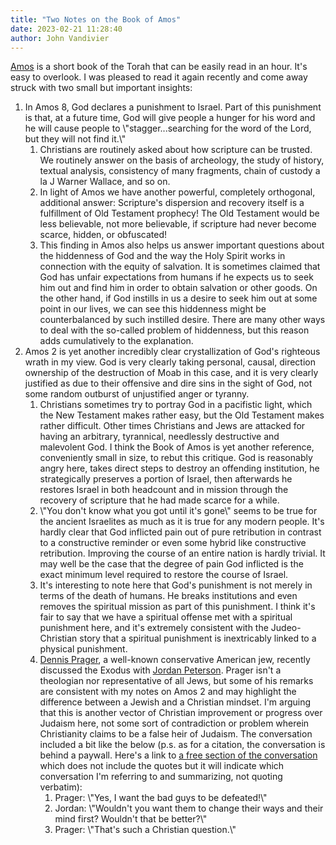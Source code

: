 ```yaml
---
title: "Two Notes on the Book of Amos"
date: 2023-02-21 11:28:40
author: John Vandivier
---
```




<!-- wp:paragraph -->
<p><a href=\"https://www.biblegateway.com/passage/?search=Amos%201&amp;version=NIV\">Amos</a> is a short book of the Torah that can be easily read in an hour. It's easy to overlook. I was pleased to read it again recently and come away struck with two small but important insights:</p>
<!-- /wp:paragraph -->

<!-- wp:list {\"ordered\":true} -->
<ol><li>In Amos 8, God declares a punishment to Israel. Part of this punishment is that, at a future time, God will give people a hunger for his word and he will cause people to \"stagger...searching for the word of the Lord, but they will not find it.\"<ol><li>Christians are routinely asked about how scripture can be trusted. We routinely answer on the basis of archeology, the study of history, textual analysis, consistency of many fragments, chain of custody a la J Warner Wallace, and so on.</li><li>In light of Amos we have another powerful, completely orthogonal, additional answer: Scripture's dispersion and recovery itself is a fulfillment of Old Testament prophecy! The Old Testament would be less believable, not more believable, if scripture had never become scarce, hidden, or obfuscated!</li><li>This finding in Amos also helps us answer important questions about the hiddenness of God and the way the Holy Spirit works in connection with the equity of salvation. It is sometimes claimed that God has unfair expectations from humans if he expects us to seek him out and find him in order to obtain salvation or other goods. On the other hand, if God instills in us a desire to seek him out at some point in our lives, we can see this hiddenness might be counterbalanced by such instilled desire. There are many other ways to deal with the so-called problem of hiddenness, but this reason adds cumulatively to the explanation.</li></ol></li><li>Amos 2 is yet another incredibly clear crystallization of God's righteous wrath in my view. God is very clearly taking personal, causal, direction ownership of the destruction of Moab in this case, and it is very clearly justified as due to their offensive and dire sins in the sight of God, not some random outburst of unjustified anger or tyranny.<ol><li>Christians sometimes try to portray God in a pacifistic light, which the New Testament makes rather easy, but the Old Testament makes rather difficult. Other times Christians and Jews are attacked for having an arbitrary, tyrannical, needlessly destructive and malevolent God. I think the Book of Amos is yet another reference, conveniently small in size, to rebut this critique. God is reasonably angry here, takes direct steps to destroy an offending institution, he strategically preserves a portion of Israel, then afterwards he restores Israel in both headcount and in mission through the recovery of scripture that he had made scarce for a while.</li><li>\"You don't know what you got until it's gone\" seems to be true for the ancient Israelites as much as it is true for any modern people. It's hardly clear that God inflicted pain out of pure retribution in contrast to a constructive reminder or even some hybrid like constructive retribution. Improving the course of an entire nation is hardly trivial. It may well be the case that the degree of pain God inflicted is the exact minimum level required to restore the course of Israel.</li><li>It's interesting to note here that God's punishment is not merely in terms of the death of humans. He breaks institutions and even removes the spiritual mission as part of this punishment. I think it's fair to say that we have a spiritual offense met with a spiritual punishment here, and it's extremely consistent with the Judeo-Christian story that a spiritual punishment is inextricably linked to a physical punishment.</li><li><a href=\"https://en.wikipedia.org/w/index.php?title=Dennis_Prager&amp;oldid=1140011779\">Dennis Prager</a>, a well-known conservative American jew, recently discussed the Exodus with <a href=\"https://en.wikipedia.org/w/index.php?title=Jordan_Peterson&amp;oldid=1140531066\">Jordan Peterson</a>. Prager isn't a theologian nor representative of all Jews, but some of his remarks are consistent with my notes on Amos 2 and may highlight the difference between a Jewish and a Christian mindset. I'm arguing that this is another vector of Christian improvement or progress over Judaism here, not some sort of contradiction or problem wherein Christianity claims to be a false heir of Judaism. The conversation included a bit like the below (p.s. as for a citation, the conversation is behind a paywall. Here's a link to <a href=\"https://www.youtube.com/watch?v=w0zLXEj-8EQ\">a free section of the conversation</a> which does not include the quotes but it will indicate which conversation I'm referring to and summarizing, not quoting verbatim):<ol><li>Prager: \"Yes, I want the bad guys to be defeated!\"</li><li>Jordan: \"Wouldn't you want them to change their ways and their mind first? Wouldn't that be better?\"</li><li>Prager: \"That's such a Christian question.\"</li></ol></li></ol></li></ol>
<!-- /wp:list -->

<!-- wp:paragraph -->
<p></p>
<!-- /wp:paragraph -->